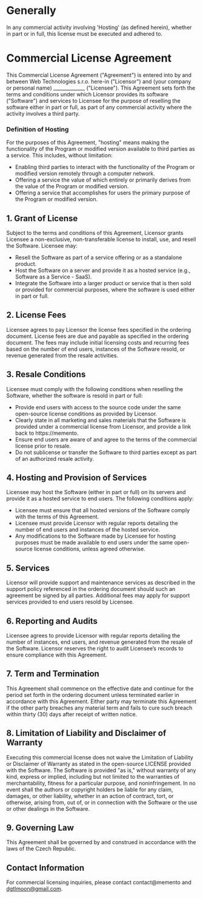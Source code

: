 # Generally

In any commercial activity involving 'Hosting' (as defined herein), whether in part or in full, this license must be executed and adhered to.

# Commercial License Agreement

This Commercial License Agreement ("Agreement") is entered into by and between Web Technologies s.r.o. here-in ("Licensor") and (your company or personal name) _____________ ("Licensee"). This Agreement sets forth the terms and conditions under which Licensor provides its software ("Software") and services to Licensee for the purpose of reselling the software either in part or full, as part of any commercial activity where the activity involves a third party.

### Definition of Hosting

For the purposes of this Agreement, "hosting" means making the functionality of the Program or modified version available to third parties as a service. This includes, without limitation:
- Enabling third parties to interact with the functionality of the Program or modified version remotely through a computer network.
- Offering a service the value of which entirely or primarily derives from the value of the Program or modified version.
- Offering a service that accomplishes for users the primary purpose of the Program or modified version.

## 1. Grant of License
Subject to the terms and conditions of this Agreement, Licensor grants Licensee a non-exclusive, non-transferable license to install, use, and resell the Software. Licensee may:
- Resell the Software as part of a service offering or as a standalone product.
- Host the Software on a server and provide it as a hosted service (e.g., Software as a Service - SaaS).
- Integrate the Software into a larger product or service that is then sold or provided for commercial purposes, where the software is used either in part or full.

## 2. License Fees
Licensee agrees to pay Licensor the license fees specified in the ordering document. License fees are due and payable as specified in the ordering document. The fees may include initial licensing costs and recurring fees based on the number of end users, instances of the Software resold, or revenue generated from the resale activities.

## 3. Resale Conditions
Licensee must comply with the following conditions when reselling the Software, whether the software is resold in part or full:
- Provide end users with access to the source code under the same open-source license conditions as provided by Licensor.
- Clearly state in all marketing and sales materials that the Software is provided under a commercial license from Licensor, and provide a link back to https://memento.
- Ensure end users are aware of and agree to the terms of the commercial license prior to resale.
- Do not sublicense or transfer the Software to third parties except as part of an authorized resale activity.

## 4. Hosting and Provision of Services
Licensee may host the Software (either in part or full) on its servers and provide it as a hosted service to end users. The following conditions apply:
- Licensee must ensure that all hosted versions of the Software comply with the terms of this Agreement.
- Licensee must provide Licensor with regular reports detailing the number of end users and instances of the hosted service.
- Any modifications to the Software made by Licensee for hosting purposes must be made available to end users under the same open-source license conditions, unless agreed otherwise.

## 5. Services
Licensor will provide support and maintenance services as described in the support policy referenced in the ordering document should such an agreement be signed by all parties. Additional fees may apply for support services provided to end users resold by Licensee.

## 6. Reporting and Audits
Licensee agrees to provide Licensor with regular reports detailing the number of instances, end users, and revenue generated from the resale of the Software. Licensor reserves the right to audit Licensee’s records to ensure compliance with this Agreement.

## 7. Term and Termination
This Agreement shall commence on the effective date and continue for the period set forth in the ordering document unless terminated earlier in accordance with this Agreement. Either party may terminate this Agreement if the other party breaches any material term and fails to cure such breach within thirty (30) days after receipt of written notice.

## 8. Limitation of Liability and Disclaimer of Warranty
Executing this commercial license does not waive the Limitation of Liability or Disclaimer of Warranty as stated in the open-source LICENSE provided with the Software. The Software is provided "as is," without warranty of any kind, express or implied, including but not limited to the warranties of merchantability, fitness for a particular purpose, and noninfringement. In no event shall the authors or copyright holders be liable for any claim, damages, or other liability, whether in an action of contract, tort, or otherwise, arising from, out of, or in connection with the Software or the use or other dealings in the Software.

## 9. Governing Law
This Agreement shall be governed by and construed in accordance with the laws of the Czech Republic.

## Contact Information
For commercial licensing inquiries, please contact contact@memento and dgtlmoon@gmail.com.
